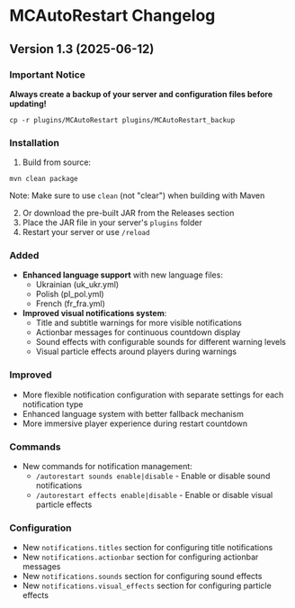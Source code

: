 # MCAutoRestart Changelog

## Version 1.3 (2025-06-12)

### Important Notice
**Always create a backup of your server and configuration files before updating!**
```
cp -r plugins/MCAutoRestart plugins/MCAutoRestart_backup
```

### Installation
1. Build from source:
```
mvn clean package
```
Note: Make sure to use `clean` (not "clear") when building with Maven

2. Or download the pre-built JAR from the Releases section
3. Place the JAR file in your server's `plugins` folder
4. Restart your server or use `/reload`

### Added
- **Enhanced language support** with new language files:
  - Ukrainian (uk_ukr.yml)
  - Polish (pl_pol.yml)
  - French (fr_fra.yml)
- **Improved visual notifications system**:
  - Title and subtitle warnings for more visible notifications
  - Actionbar messages for continuous countdown display
  - Sound effects with configurable sounds for different warning levels
  - Visual particle effects around players during warnings

### Improved
- More flexible notification configuration with separate settings for each notification type
- Enhanced language system with better fallback mechanism
- More immersive player experience during restart countdown

### Commands
- New commands for notification management:
  - `/autorestart sounds enable|disable` - Enable or disable sound notifications
  - `/autorestart effects enable|disable` - Enable or disable visual particle effects

### Configuration
- New `notifications.titles` section for configuring title notifications
- New `notifications.actionbar` section for configuring actionbar messages
- New `notifications.sounds` section for configuring sound effects
- New `notifications.visual_effects` section for configuring particle effects